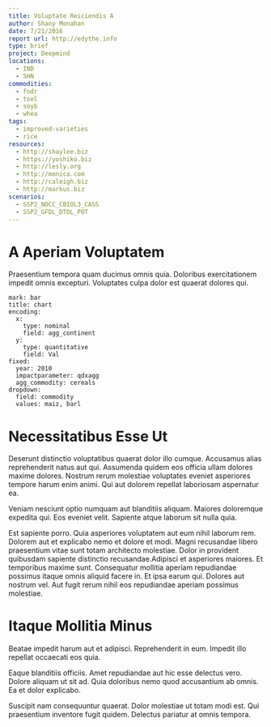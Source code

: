 ```yaml
---
title: Voluptate Reiciendis A
author: Shany Monahan
date: 7/21/2016
report url: http://edythe.info
type: brief
project: Deepmind
locations:
  - IND
  - SHN
commodities:
  - fodr
  - tool
  - soyb
  - whea
tags:
  - improved-varieties
  - rice
resources:
  - http://shaylee.biz
  - https://yoshiko.biz
  - http://lesly.org
  - http://monica.com
  - http://caleigh.biz
  - http://markus.biz
scenarios:
  - SSP2_NOCC_CBIOL3_CASS
  - SSP2_GFDL_DTOL_POT
---
```

# A Aperiam Voluptatem
Praesentium tempora quam ducimus omnis quia. Doloribus exercitationem impedit omnis excepturi. Voluptates culpa dolor est quaerat dolores qui.

```vis
mark: bar
title: chart
encoding:
  x:
    type: nominal
    field: agg_continent
  y:
    type: quantitative
    field: Val
fixed:
  year: 2010
  impactparameter: qdxagg
  agg_commodity: cereals
dropdown:
  field: commodity
  values: maiz, barl
```

# Necessitatibus Esse Ut
Deserunt distinctio voluptatibus quaerat dolor illo cumque. Accusamus alias reprehenderit natus aut qui. Assumenda quidem eos officia ullam dolores maxime dolores. Nostrum rerum molestiae voluptates eveniet asperiores tempore harum enim animi. Qui aut dolorem repellat laboriosam aspernatur ea.
 Veniam nesciunt optio numquam aut blanditiis aliquam. Maiores doloremque expedita qui. Eos eveniet velit. Sapiente atque laborum sit nulla quia.
 Est sapiente porro. Quia asperiores voluptatem aut eum nihil laborum rem. Dolorem aut et explicabo nemo et dolore et modi. Magni recusandae libero praesentium vitae sunt totam architecto molestiae. Dolor in provident quibusdam sapiente distinctio recusandae.Adipisci et asperiores maiores. Et temporibus maxime sunt. Consequatur mollitia aperiam repudiandae possimus itaque omnis aliquid facere in. Et ipsa earum qui. Dolores aut nostrum vel. Aut fugit rerum nihil eos repudiandae aperiam possimus molestiae.

# Itaque Mollitia Minus
Beatae impedit harum aut et adipisci. Reprehenderit in eum. Impedit illo repellat occaecati eos quia.
 Eaque blanditiis officiis. Amet repudiandae aut hic esse delectus vero. Dolore aliquam ut sit ad. Quia doloribus nemo quod accusantium ab omnis. Ea et dolor explicabo.
 Suscipit nam consequuntur quaerat. Dolor molestiae ut totam modi est. Qui praesentium inventore fugit quidem. Delectus pariatur at omnis tempora.

